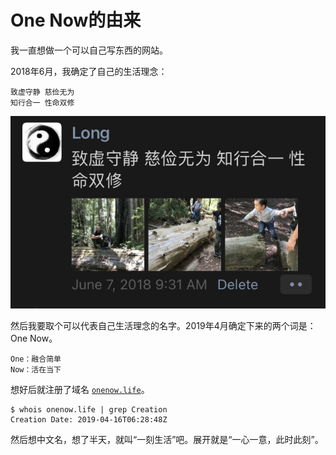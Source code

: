 # One Now的由来

我一直想做一个可以自己写东西的网站。

2018年6月，我确定了自己的生活理念：
```
致虚守静 慈俭无为
知行合一 性命双修
```
![微信](../image/onenow.jpg)

然后我要取个可以代表自己生活理念的名字。2019年4月确定下来的两个词是：One Now。
```
One：融合简单
Now：活在当下
```

想好后就注册了域名 [`onenow.life`](https://www.onenow.life)。
```
$ whois onenow.life | grep Creation
Creation Date: 2019-04-16T06:28:48Z
```

然后想中文名，想了半天，就叫“一刻生活”吧。展开就是“一心一意，此时此刻”。